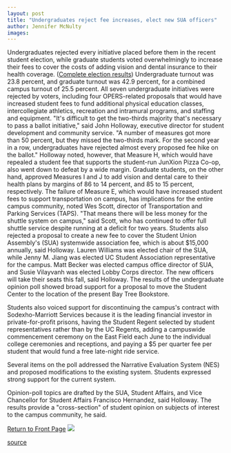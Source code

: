 ```yaml
---
layout: post
title: "Undergraduates reject fee increases, elect new SUA officers"
author: Jennifer McNulty
images:
---
```


Undergraduates rejected every initiative placed before them in the recent student election, while graduate students voted overwhelmingly to increase their fees to cover the costs of adding vision and dental insurance to their health coverage. ([Complete election results][1]) Undergraduate turnout was 23.8 percent, and graduate turnout was 42.9 percent, for a combined campus turnout of 25.5 percent. All seven undergraduate initiatives were rejected by voters, including four OPERS-related proposals that would have increased student fees to fund additional physical education classes, intercollegiate athletics, recreation and intramural programs, and staffing and equipment. "It's difficult to get the two-thirds majority that's necessary to pass a ballot initiative," said John Holloway, executive director for student development and community service. "A number of measures got more than 50 percent, but they missed the two-thirds mark. For the second year in a row, undergraduates have rejected almost every proposed fee hike on the ballot." Holloway noted, however, that Measure H, which would have repealed a student fee that supports the student-run JunXion Pizza Co-op, also went down to defeat by a wide margin. Graduate students, on the other hand, approved Measures I and J to add vision and dental care to their health plans by margins of 86 to 14 percent, and 85 to 15 percent, respectively. The failure of Measure E, which would have increased student fees to support transportation on campus, has implications for the entire campus community, noted Wes Scott, director of Transportation and Parking Services (TAPS). "That means there will be less money for the shuttle system on campus," said Scott, who has continued to offer full shuttle service despite running at a deficit for two years. Students also rejected a proposal to create a new fee to cover the Student Union Assembly's (SUA) systemwide association fee, which is about $15,000 annually, said Holloway. Lauren Williams was elected chair of the SUA, while Jenny M. Jiang was elected UC Student Association representative for the campus. Matt Becker was elected campus office director of SUA, and Susie Vilayvanh was elected Lobby Corps director. The new officers will take their seats this fall, said Holloway. The results of the undergraduate opinion poll showed broad support for a proposal to move the Student Center to the location of the present Bay Tree Bookstore.

Students also voiced support for discontinuing the campus's contract with Sodexho-Marriott Services because it is the leading financial investor in private-for-profit prisons, having the Student Regent selected by student representatives rather than by the UC Regents, adding a campuswide commencement ceremony on the East Field each June to the individual college ceremonies and receptions, and paying a $5 per quarter fee per student that would fund a free late-night ride service.  
  
Several items on the poll addressed the Narrative Evaluation System (NES) and proposed modifications to the existing system. Students expressed strong support for the current system.   
  
Opinion-poll topics are drafted by the SUA, Student Affairs, and Vice Chancellor for Student Affairs Francisco Hernandez, said Holloway. The results provide a "cross-section" of student opinion on subjects of interest to the campus community, he said.  
  
  
[Return to Front Page][2] ![ ][3]

[1]: http://elections.ucsc.edu/elections/results2000.html
[2]: ../../index.html
[3]: ../../images/trans.gif

[source](http://www1.ucsc.edu/currents/99-00/05-15/elections.html "Permalink to elections")
